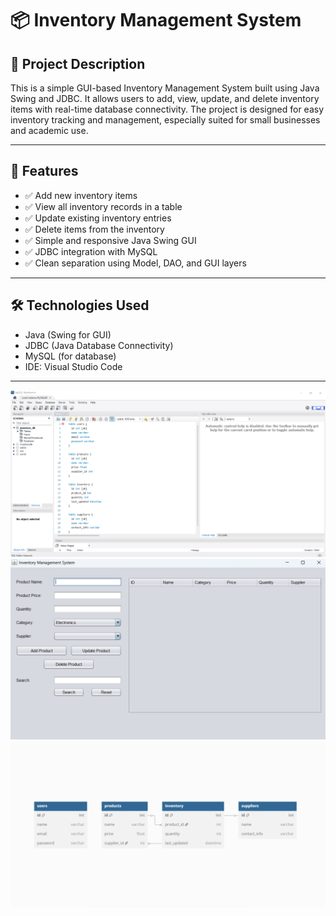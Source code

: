 # 📦 Inventory Management System

## 📝 Project Description
This is a simple GUI-based Inventory Management System built using Java Swing and JDBC. It allows users to add, view, update, and delete inventory items with real-time database connectivity. The project is designed for easy inventory tracking and management, especially suited for small businesses and academic use.

---

## 🚀 Features
- ✅ Add new inventory items  
- ✅ View all inventory records in a table  
- ✅ Update existing inventory entries  
- ✅ Delete items from the inventory  
- ✅ Simple and responsive Java Swing GUI  
- ✅ JDBC integration with MySQL  
- ✅ Clean separation using Model, DAO, and GUI layers  

---

## 🛠️ Technologies Used
- Java (Swing for GUI)
- JDBC (Java Database Connectivity)
- MySQL (for database)
- IDE: Visual Studio Code

---
![Inventory UI](https://github.com/mridulx7/Inventory-Management-System/blob/48b1235d96a3a3df0a3dd7f85add64c15fcc0a71/Screenshot%202025-05-19%20180420.png)
![Inventory UI](https://github.com/mridulx7/Inventory-Management-System/blob/cbfd96f16a62341ccf6ede5174e01ae108f2f4a3/Screenshot%202025-05-19%20180039.png)
![Inventory UI](https://github.com/mridulx7/Inventory-Management-System/blob/96a5b068fb9abbf9eb7db43a6d805ea9ee5c7c37/Screenshot%202025-05-19%20171229.png)

